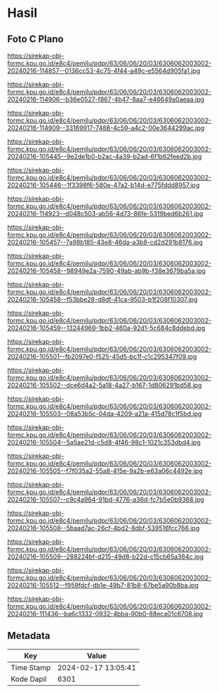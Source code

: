 # Hasil

## Foto C Plano

https://sirekap-obj-formc.kpu.go.id/e8c4/pemilu/pdpr/63/06/06/20/03/6306062003002-20240216-114857--0136cc53-4c75-4f44-a49c-e5564d905fa1.jpg

https://sirekap-obj-formc.kpu.go.id/e8c4/pemilu/pdpr/63/06/06/20/03/6306062003002-20240216-114906--b36e0527-f867-4b47-8aa7-e46649a0aeaa.jpg

https://sirekap-obj-formc.kpu.go.id/e8c4/pemilu/pdpr/63/06/06/20/03/6306062003002-20240216-114909--33169917-7488-4c59-a4c2-00e3644299ac.jpg

https://sirekap-obj-formc.kpu.go.id/e8c4/pemilu/pdpr/63/06/06/20/03/6306062003002-20240216-105445--9e2de1b0-b2ac-4a39-b2ad-6f1b62feed2b.jpg

https://sirekap-obj-formc.kpu.go.id/e8c4/pemilu/pdpr/63/06/06/20/03/6306062003002-20240216-105446--1f3398f6-580e-47a2-b14d-e775fddd8957.jpg

https://sirekap-obj-formc.kpu.go.id/e8c4/pemilu/pdpr/63/06/06/20/03/6306062003002-20240216-114923--d048c503-ab56-4d73-86fe-5319bed6b261.jpg

https://sirekap-obj-formc.kpu.go.id/e8c4/pemilu/pdpr/63/06/06/20/03/6306062003002-20240216-105457--7a98b185-43e8-46da-a3b8-cd2d291b8176.jpg

https://sirekap-obj-formc.kpu.go.id/e8c4/pemilu/pdpr/63/06/06/20/03/6306062003002-20240216-105458--98949e2a-7590-49ab-ab9b-f38e3679ba5a.jpg

https://sirekap-obj-formc.kpu.go.id/e8c4/pemilu/pdpr/63/06/06/20/03/6306062003002-20240216-105458--f53bbe28-d8df-41ca-9503-b1f208f10307.jpg

https://sirekap-obj-formc.kpu.go.id/e8c4/pemilu/pdpr/63/06/06/20/03/6306062003002-20240216-105459--13244969-1bb2-460a-92d1-5c684c8ddebd.jpg

https://sirekap-obj-formc.kpu.go.id/e8c4/pemilu/pdpr/63/06/06/20/03/6306062003002-20240216-105501--fb2097e0-f525-45d5-bc1f-c1c295347f09.jpg

https://sirekap-obj-formc.kpu.go.id/e8c4/pemilu/pdpr/63/06/06/20/03/6306062003002-20240216-105502--dce6d4a2-5a18-4a27-b167-1d806291bd58.jpg

https://sirekap-obj-formc.kpu.go.id/e8c4/pemilu/pdpr/63/06/06/20/03/6306062003002-20240216-105503--08a53b5c-04da-4209-a21a-415d78c1f5bd.jpg

https://sirekap-obj-formc.kpu.go.id/e8c4/pemilu/pdpr/63/06/06/20/03/6306062003002-20240216-105504--5a5ae21d-c5d8-4f46-98c1-1021c353dbd4.jpg

https://sirekap-obj-formc.kpu.go.id/e8c4/pemilu/pdpr/63/06/06/20/03/6306062003002-20240216-105505--f7f035a2-55a8-415e-9a2b-e63a06c4492e.jpg

https://sirekap-obj-formc.kpu.go.id/e8c4/pemilu/pdpr/63/06/06/20/03/6306062003002-20240216-105507--c9c4a964-91bd-4776-a36d-fc7b5e0b9368.jpg

https://sirekap-obj-formc.kpu.go.id/e8c4/pemilu/pdpr/63/06/06/20/03/6306062003002-20240216-105508--5baad7ac-26cf-4bd2-8dbf-539516fcc766.jpg

https://sirekap-obj-formc.kpu.go.id/e8c4/pemilu/pdpr/63/06/06/20/03/6306062003002-20240216-105509--288224bf-d215-49d8-b22d-c15cb65a364c.jpg

https://sirekap-obj-formc.kpu.go.id/e8c4/pemilu/pdpr/63/06/06/20/03/6306062003002-20240216-105512--f959fdcf-db1e-49b7-81b8-67be5a90b8ba.jpg

https://sirekap-obj-formc.kpu.go.id/e8c4/pemilu/pdpr/63/06/06/20/03/6306062003002-20240216-111436--ba6c1332-0932-4bba-90b0-88eca01c6708.jpg


## Metadata

| Key        | Value               |
| ---------- | ------------------- |
| Time Stamp | 2024-02-17 13:05:41 |
| Kode Dapil | 6301                |



